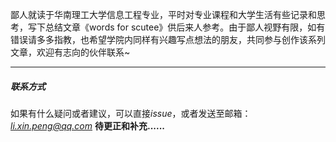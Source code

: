 鄙人就读于华南理工大学信息工程专业，平时对专业课程和大学生活有些记录和思考，写下总结文章《words for scutee》供后来人参考。由于鄙人视野有限，如有错误请多多指教，也希望学院内同样有兴趣写点想法的朋友，共同参与创作该系列文章，欢迎有志向的伙伴联系~


------------
##### 联系方式
如果有什么疑问或者建议，可以直接*issue*，或者发送至邮箱：*li.xin.peng@qq.com*
**待更正和补充......**

